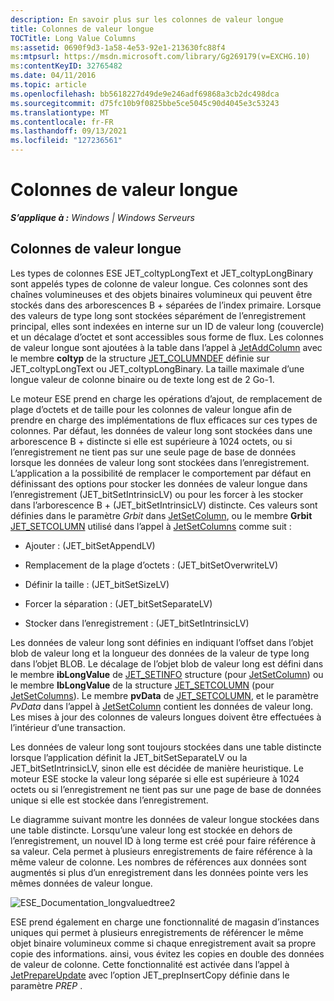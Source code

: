```yaml
---
description: En savoir plus sur les colonnes de valeur longue
title: Colonnes de valeur longue
TOCTitle: Long Value Columns
ms:assetid: 0690f9d3-1a58-4e53-92e1-213630fc88f4
ms:mtpsurl: https://msdn.microsoft.com/library/Gg269179(v=EXCHG.10)
ms:contentKeyID: 32765482
ms.date: 04/11/2016
ms.topic: article
ms.openlocfilehash: bb5618227d49de9e246adf69868a3cb2dc498dca
ms.sourcegitcommit: d75fc10b9f0825bbe5ce5045c90d4045e3c53243
ms.translationtype: MT
ms.contentlocale: fr-FR
ms.lasthandoff: 09/13/2021
ms.locfileid: "127236561"
---
```

# <a name="long-value-columns"></a>Colonnes de valeur longue


_**S’applique à :** Windows | Windows Serveurs_

## <a name="long-value-columns"></a>Colonnes de valeur longue

Les types de colonnes ESE JET_coltypLongText et JET_coltypLongBinary sont appelés types de colonne de valeur longue. Ces colonnes sont des chaînes volumineuses et des objets binaires volumineux qui peuvent être stockés dans des arborescences B + séparées de l’index primaire. Lorsque des valeurs de type long sont stockées séparément de l’enregistrement principal, elles sont indexées en interne sur un ID de valeur long (couvercle) et un décalage d’octet et sont accessibles sous forme de flux. Les colonnes de valeur longue sont ajoutées à la table dans l’appel à [JetAddColumn](./jetaddcolumn-function.md) avec le membre **coltyp** de la structure [JET_COLUMNDEF](./jet-columndef-structure.md) définie sur JET_coltypLongText ou JET_coltypLongBinary. La taille maximale d’une longue valeur de colonne binaire ou de texte long est de 2 Go-1.

Le moteur ESE prend en charge les opérations d’ajout, de remplacement de plage d’octets et de taille pour les colonnes de valeur longue afin de prendre en charge des implémentations de flux efficaces sur ces types de colonnes. Par défaut, les données de valeur long sont stockées dans une arborescence B + distincte si elle est supérieure à 1024 octets, ou si l’enregistrement ne tient pas sur une seule page de base de données lorsque les données de valeur long sont stockées dans l’enregistrement. L’application a la possibilité de remplacer le comportement par défaut en définissant des options pour stocker les données de valeur longue dans l’enregistrement (JET_bitSetIntrinsicLV) ou pour les forcer à les stocker dans l’arborescence B + (JET_bitSetIntrinsicLV) distincte. Ces valeurs sont définies dans le paramètre *Grbit* dans [JetSetColumn](./jetsetcolumn-function.md), ou le membre **Grbit** [JET_SETCOLUMN](./jet-setcolumn-structure.md) utilisé dans l’appel à [JetSetColumns](./jetsetcolumns-function.md) comme suit :

  - Ajouter : (JET_bitSetAppendLV)

  - Remplacement de la plage d’octets : (JET_bitSetOverwriteLV)

  - Définir la taille : (JET_bitSetSizeLV)

  - Forcer la séparation : (JET_bitSetSeparateLV)

  - Stocker dans l’enregistrement : (JET_bitSetIntrinsicLV)

Les données de valeur long sont définies en indiquant l’offset dans l’objet blob de valeur long et la longueur des données de la valeur de type long dans l’objet BLOB. Le décalage de l’objet blob de valeur long est défini dans le membre **ibLongValue** de [JET_SETINFO](./jet-setinfo-structure.md) structure (pour [JetSetColumn](./jetsetcolumn-function.md)) ou le membre **IbLongValue** de la structure [JET_SETCOLUMN](./jet-setcolumn-structure.md) (pour [JetSetColumns](./jetsetcolumns-function.md)). Le membre **pvData** de [JET_SETCOLUMN](./jet-setcolumn-structure.md), et le paramètre *PvData* dans l’appel à [JetSetColumn](./jetsetcolumn-function.md) contient les données de valeur long. Les mises à jour des colonnes de valeurs longues doivent être effectuées à l’intérieur d’une transaction.

Les données de valeur long sont toujours stockées dans une table distincte lorsque l’application définit la JET_bitSetSeparateLV ou la JET_bitSetIntrinsicLV, sinon elle est décidée de manière heuristique. Le moteur ESE stocke la valeur long séparée si elle est supérieure à 1024 octets ou si l’enregistrement ne tient pas sur une page de base de données unique si elle est stockée dans l’enregistrement.

Le diagramme suivant montre les données de valeur longue stockées dans une table distincte. Lorsqu’une valeur long est stockée en dehors de l’enregistrement, un nouvel ID à long terme est créé pour faire référence à sa valeur. Cela permet à plusieurs enregistrements de faire référence à la même valeur de colonne. Les nombres de références aux données sont augmentés si plus d’un enregistrement dans les données pointe vers les mêmes données de valeur longue.

![ESE_Documentation_longvaluedtree2](images/Gg269179.ESE_Documentation_longvaluedtree2(EXCHG.10).gif "ESE_Documentation_longvaluedtree2")

ESE prend également en charge une fonctionnalité de magasin d’instances uniques qui permet à plusieurs enregistrements de référencer le même objet binaire volumineux comme si chaque enregistrement avait sa propre copie des informations. ainsi, vous évitez les copies en double des données de valeur de colonne. Cette fonctionnalité est activée dans l’appel à [JetPrepareUpdate](./jetprepareupdate-function.md) avec l’option JET_prepInsertCopy définie dans le paramètre *PREP* .
